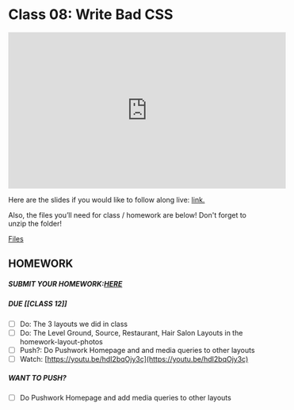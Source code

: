 # Class 08: Write Bad CSS

<iframe width="560" height="316" src="https://www.youtube.com/embed/PWVRSXQxsXc" title="Write Bad CSS in 2022! Free Software Engineering Bootcamp! (class 08) - #100Devs" frameborder="0" allow="accelerometer; autoplay; clipboard-write; encrypted-media; gyroscope; picture-in-picture" allowfullscreen></iframe>

Here are the slides if you would like to follow along live: [link.](https://slides.com/leonnoel/100devs2-css-responsive-review)

Also, the files you’ll need for class / homework are below! Don't forget to unzip the folder!

[Files](https://drive.google.com/file/d/1T9vHgSlwnI7NkXshRUpPuN6WLKm_kDKb/view?usp=sharing)

## HOMEWORK

##### SUBMIT YOUR HOMEWORK:[HERE](https://forms.gle/AaoHzDEXm3Hjc7JL8)

##### DUE [[CLASS 12]]

- [ ]   Do: The 3 layouts we did in class
- [ ]   Do: The Level Ground, Source, Restaurant, Hair Salon Layouts in the homework-layout-photos
- [ ]   Push?: Do Pushwork Homepage and and media queries to other layouts
- [ ]   Watch: [https://youtu.be/hdI2bqOjy3c](https://youtu.be/hdI2bqOjy3c)

##### WANT TO PUSH?

- [ ]   Do Pushwork Homepage and add media queries to other layouts